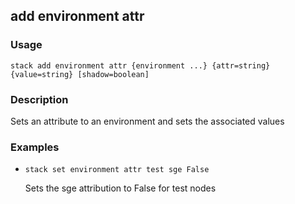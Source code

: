 ## add environment attr

### Usage

`stack add environment attr {environment ...} {attr=string} {value=string} [shadow=boolean]`

### Description

Sets an attribute to an environment and sets the associated values

### Examples

* `stack set environment attr test sge False`

   Sets the sge attribution to False for test nodes



